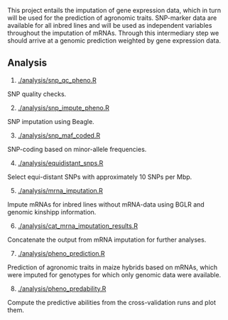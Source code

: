 This project entails the imputation of gene expression data, which in turn will
be used for the prediction of agronomic traits.
SNP-marker data are available for all inbred lines and will be used as
independent variables throughout the imputation of mRNAs.
Through this intermediary step we should arrive at a genomic prediction
weighted by gene expression data.


## Analysis
1.   [./analysis/snp_qc_pheno.R](./analysis/snp_qc_pheno.R)

SNP quality checks.

2.   [./analysis/snp_impute_pheno.R](./analysis/snp_impute_pheno.R)

SNP imputation using Beagle.

3.   [./analysis/snp_maf_coded.R](./analysis/snp_maf_coded.R)

SNP-coding based on minor-allele frequencies.

4.   [./analysis/equidistant_snps.R](./analysis/equidistant_snps.R)

Select equi-distant SNPs with approximately 10 SNPs per Mbp.

5.   [./analysis/mrna_imputation.R](./analysis/mrna_imputation.R)

Impute mRNAs for inbred lines without mRNA-data using BGLR and genomic kinshipp
information.

6.   [./analysis/cat_mrna_imputation_results.R](./analysis/cat_mrna_imputation_results.R)

Concatenate the output from mRNA imputation for further analyses.

7.   [./analysis/pheno_prediction.R](./analysis/pheno_prediction.R)

Prediction of agronomic traits in maize hybrids based on mRNAs, which were
imputed for genotypes for which only genomic data were available.

8.   [./analysis/pheno_predability.R](./analysis/pheno_predability.R)

Compute the predictive abilities from the cross-validation runs and plot them.
